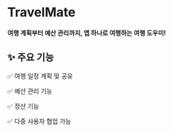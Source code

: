 # TravelMate
**여행 계획부터 예산 관리까지, 앱 하나로 여행하는 여행 도우미!**

## ✨ 주요 기능
✅ 여행 일정 계획 및 공유

✅ 예산 관리 기능

✅ 정산 기능

✅ 다중 사용자 협업 가능
